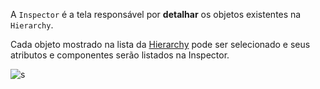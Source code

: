 A `Inspector` é a tela responsável por **detalhar** os objetos existentes na `Hierarchy`.

Cada objeto mostrado na lista da [Hierarchy](./1.3_hier.md) pode ser selecionado e seus atributos e componentes serão listados na Inspector.

![s](https://cdn.discordapp.com/attachments/859440081462493194/859761048139989042/unknown.png)
